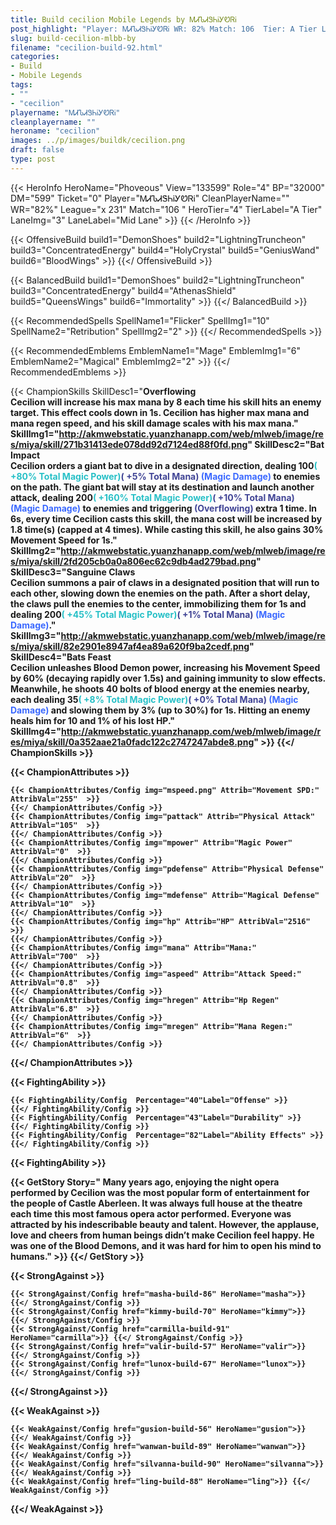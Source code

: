 ```yaml
---
title: Build cecilion Mobile Legends by ᎷᏗᏖᏗᏕᏂᎥᎩᏬᏒᎥ
post_highlight: "Player: ᎷᏗᏖᏗᏕᏂᎥᎩᏬᏒᎥ WR: 82% Match: 106  Tier: A Tier Lane: Mid Lane"
slug: build-cecilion-mlbb-by
filename: "cecilion-build-92.html"
categories: 
- Build 
- Mobile Legends
tags: 
- ""
- "cecilion"
playername: "ᎷᏗᏖᏗᏕᏂᎥᎩᏬᏒᎥ"
cleanplayername: ""
heroname: "cecilion"
images: ../p/images/buildk/cecilion.png
draft: false
type: post
---
```


{{< HeroInfo HeroName="Phoveous" View="133599" Role="4" BP="32000" DM="599" Ticket="0" Player="ᎷᏗᏖᏗᏕᏂᎥᎩᏬᏒᎥ" CleanPlayerName="" WR="82%" League="x 231" Match="106 " HeroTier="4" TierLabel="A Tier" LaneImg="3" LaneLabel="Mid Lane" >}} {{< /HeroInfo >}}
 
{{< OffensiveBuild build1="DemonShoes"  build2="LightningTruncheon" build3="ConcentratedEnergy" build4="HolyCrystal" build5="GeniusWand" build6="BloodWings" >}} {{</ OffensiveBuild >}}  

{{< BalancedBuild build1="DemonShoes"  build2="LightningTruncheon" build3="ConcentratedEnergy" build4="AthenasShield" build5="QueensWings" build6="Immortality" >}} {{</ BalancedBuild >}}  

{{< RecommendedSpells SpellName1="Flicker" SpellImg1="10" SpellName2="Retribution" SpellImg2="2" >}} {{</ RecommendedSpells >}}   

{{< RecommendedEmblems EmblemName1="Mage" EmblemImg1="6" EmblemName2="Magical" EmblemImg2="2" >}} {{</ RecommendedEmblems >}}   

{{< ChampionSkills SkillDesc1="<b>Overflowing<br>Cecilion will increase his max mana by 8 each time his skill hits an enemy target. This effect cools down in 1s. Cecilion has higher max mana and mana regen speed, and his skill damage scales with his max mana." SkillImg1="http://akmwebstatic.yuanzhanapp.com/web/mlweb/image/res/miya/skill/271b31413ede078dd92d7124ed88f0fd.png"  SkillDesc2="<b>Bat Impact<br>Cecilion orders a giant bat to dive in a designated direction, dealing 100<font color='#27C0C7'>( +80% Total Magic Power)</font><font color='#404495'>( +5% Total Mana)</font> <font color='#3B69FF'>(Magic Damage)</font> to enemies on the path. The giant bat will stay at its destination and launch another attack, dealing 200<font color='#27C0C7'>( +160% Total Magic Power)</font><font color='#404495'>( +10% Total Mana)</font> <font color='#3B69FF'>(Magic Damage)</font> to enemies and triggering <font color='#404495'>(Overflowing)</font> extra 1 time. In 6s, every time Cecilion casts this skill, the mana cost will be increased by 1.8 time(s) (capped at 4 times). While casting this skill, he also gains 30% Movement Speed for 1s." SkillImg2="http://akmwebstatic.yuanzhanapp.com/web/mlweb/image/res/miya/skill/2fd205cb0a0a806ec62c9db4ad279bad.png"  SkillDesc3="<b>Sanguine Claws<br>Cecilion summons a pair of claws in a designated position that will run to each other, slowing down the enemies on the path. After a short delay, the claws pull the enemies to the center, immobilizing them for 1s and dealing 200<font color='#27C0C7'>( +45% Total Magic Power)</font><font color='#404495'>( +1% Total Mana)</font> <font color='#3B69FF'>(Magic Damage)</font>." SkillImg3="http://akmwebstatic.yuanzhanapp.com/web/mlweb/image/res/miya/skill/82e2901e8947af4ea89a620f9ba2cedf.png"  SkillDesc4="<b>Bats Feast<br>Cecilion unleashes Blood Demon power, increasing his Movement Speed by 60% (decaying rapidly over 1.5s) and gaining immunity to slow effects. Meanwhile, he shoots 40 bolts of blood energy at the enemies nearby, each dealing 35<font color='#27C0C7'>( +8% Total Magic Power)</font><font color='#404495'>( +0% Total Mana)</font> <font color='#3B69FF'>(Magic Damage)</font> and slowing them by 3% (up to 30%) for 1s. Hitting an enemy heals him for 10 and 1% of his lost HP." SkillImg4="http://akmwebstatic.yuanzhanapp.com/web/mlweb/image/res/miya/skill/0a352aae21a0fadc122c2747247abde8.png"  >}} {{</ ChampionSkills >}}
	

{{< ChampionAttributes >}}

	{{< ChampionAttributes/Config img="mspeed.png" Attrib="Movement SPD:" AttribVal="255"  >}} 
	{{</ ChampionAttributes/Config >}}
	{{< ChampionAttributes/Config img="pattack" Attrib="Physical Attack" AttribVal="105"  >}} 
	{{</ ChampionAttributes/Config >}}
	{{< ChampionAttributes/Config img="mpower" Attrib="Magic Power" AttribVal="0"  >}} 
	{{</ ChampionAttributes/Config >}}
	{{< ChampionAttributes/Config img="pdefense" Attrib="Physical Defense" AttribVal="20"  >}} 
	{{</ ChampionAttributes/Config >}}
	{{< ChampionAttributes/Config img="mdefense" Attrib="Magical Defense" AttribVal="10"  >}} 
	{{</ ChampionAttributes/Config >}}
	{{< ChampionAttributes/Config img="hp" Attrib="HP" AttribVal="2516"  >}} 
	{{</ ChampionAttributes/Config >}}
	{{< ChampionAttributes/Config img="mana" Attrib="Mana:" AttribVal="700"  >}} 
	{{</ ChampionAttributes/Config >}}
	{{< ChampionAttributes/Config img="aspeed" Attrib="Attack Speed:" AttribVal="0.8"  >}} 
	{{</ ChampionAttributes/Config >}}
	{{< ChampionAttributes/Config img="hregen" Attrib="Hp Regen" AttribVal="6.8"  >}} 
	{{</ ChampionAttributes/Config >}}
	{{< ChampionAttributes/Config img="mregen" Attrib="Mana Regen:" AttribVal="6"  >}} 
	{{</ ChampionAttributes/Config >}}
	
	
{{</ ChampionAttributes >}}


{{< FightingAbility >}}

	{{< FightingAbility/Config  Percentage="40"Label="Offense" >}} 
	{{</ FightingAbility/Config >}}		
	{{< FightingAbility/Config  Percentage="43"Label="Durability" >}} 
	{{</ FightingAbility/Config >}}
	{{< FightingAbility/Config  Percentage="82"Label="Ability Effects" >}} 
	{{</ FightingAbility/Config >}}
	
{{< FightingAbility >}}

{{< GetStory Story=" Many years ago, enjoying the night opera performed by Cecilion was the most popular form of entertainment for the people of Castle Aberleen. It was always full house at the theatre each time this most famous opera actor performed. Everyone was attracted by his indescribable beauty and talent. However, the applause, love and cheers from human beings didn’t make Cecilion feel happy. He was one of the Blood Demons, and it was hard for him to open his mind to humans." >}}  {{</ GetStory >}}

{{< StrongAgainst >}}

	{{< StrongAgainst/Config href="masha-build-86" HeroName="masha">}} {{</ StrongAgainst/Config >}}
	{{< StrongAgainst/Config href="kimmy-build-70" HeroName="kimmy">}} {{</ StrongAgainst/Config >}}
	{{< StrongAgainst/Config href="carmilla-build-91" HeroName="carmilla">}} {{</ StrongAgainst/Config >}}
	{{< StrongAgainst/Config href="valir-build-57" HeroName="valir">}} {{</ StrongAgainst/Config >}}
	{{< StrongAgainst/Config href="lunox-build-67" HeroName="lunox">}} {{</ StrongAgainst/Config >}}
	
{{</ StrongAgainst >}}

{{< WeakAgainst >}}

	{{< WeakAgainst/Config href="gusion-build-56" HeroName="gusion">}} {{</ WeakAgainst/Config >}}
	{{< WeakAgainst/Config href="wanwan-build-89" HeroName="wanwan">}} {{</ WeakAgainst/Config >}}
	{{< WeakAgainst/Config href="silvanna-build-90" HeroName="silvanna">}} {{</ WeakAgainst/Config >}}
	{{< WeakAgainst/Config href="ling-build-88" HeroName="ling">}} {{</ WeakAgainst/Config >}}
	
	
{{</ WeakAgainst >}}
